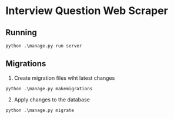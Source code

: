 # Interview Question Web Scraper

## Running
```shell
python .\manage.py run server 
```

## Migrations

1. Create migration files wiht latest changes
```shell
python .\manage.py makemigrations 
```

2. Apply changes to the database
```shell
python .\manage.py migrate  
```